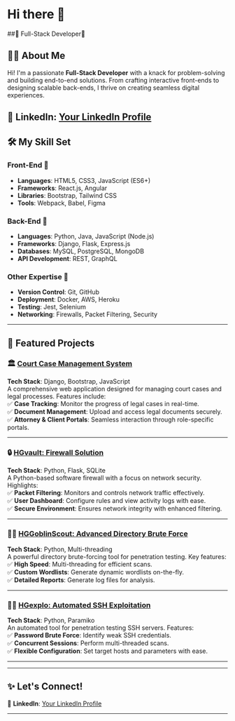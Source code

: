 #                                        Hi there 👋
##🌟 Full-Stack Developer🌟  
## 👨‍💻 About Me  

Hi! I'm a passionate **Full-Stack Developer** with a knack for problem-solving and building end-to-end solutions. From crafting interactive front-ends to designing scalable back-ends, I thrive on creating seamless digital experiences.  
 
💼 LinkedIn: [Your LinkedIn Profile](https://linkedin.com/in/your-profile)  
---

## 🛠️ My Skill Set  

### Front-End 🌟  
- **Languages**: HTML5, CSS3, JavaScript (ES6+)  
- **Frameworks**: React.js, Angular  
- **Libraries**: Bootstrap, Tailwind CSS  
- **Tools**: Webpack, Babel, Figma  

### Back-End 🔧  
- **Languages**: Python, Java, JavaScript (Node.js)  
- **Frameworks**: Django, Flask, Express.js  
- **Databases**: MySQL, PostgreSQL, MongoDB  
- **API Development**: REST, GraphQL  

### Other Expertise 🚀  
- **Version Control**: Git, GitHub  
- **Deployment**: Docker, AWS, Heroku  
- **Testing**: Jest, Selenium  
- **Networking**: Firewalls, Packet Filtering, Security  

---

## 🚀 Featured Projects  

### 🏛️ [Court Case Management System](https://github.com/username/court-case-management)  
**Tech Stack**: Django, Bootstrap, JavaScript  
A comprehensive web application designed for managing court cases and legal processes. Features include:  
✅ **Case Tracking**: Monitor the progress of legal cases in real-time.  
✅ **Document Management**: Upload and access legal documents securely.  
✅ **Attorney & Client Portals**: Seamless interaction through role-specific portals.  

---

### 🔒 [HGvault: Firewall Solution](https://github.com/username/hgvault)  
**Tech Stack**: Python, Flask, SQLite  
A Python-based software firewall with a focus on network security. Highlights:  
✅ **Packet Filtering**: Monitors and controls network traffic effectively.  
✅ **User Dashboard**: Configure rules and view activity logs with ease.  
✅ **Secure Environment**: Ensures network integrity with enhanced filtering.  

---

### 🕵️‍♂️ [HGGoblinScout: Advanced Directory Brute Force](https://github.com/username/hggoblinscout)  
**Tech Stack**: Python, Multi-threading  
A powerful directory brute-forcing tool for penetration testing. Key features:  
✅ **High Speed**: Multi-threading for efficient scans.  
✅ **Custom Wordlists**: Generate dynamic wordlists on-the-fly.  
✅ **Detailed Reports**: Generate log files for analysis.  

---

### 🕵️‍♀️ [HGexplo: Automated SSH Exploitation](https://github.com/username/hgexplo)  
**Tech Stack**: Python, Paramiko  
An automated tool for penetration testing SSH servers. Features:  
✅ **Password Brute Force**: Identify weak SSH credentials.  
✅ **Concurrent Sessions**: Perform multi-threaded scans.  
✅ **Flexible Configuration**: Set target hosts and parameters with ease.  

---

<!--## 📊 GitHub Stats  

![GitHub Stats](https://github-readme-stats.vercel.app/api?username=yourusername&show_icons=true&theme=radical)  
![Top Langs](https://github-readme-stats.vercel.app/api/top-langs/?username=yourusername&layout=compact&theme=radical)  -->

---

## ✨ Let's Connect!  

<!--🌐 **Website**: [yourwebsite.com](https://yourwebsite.com)-->  
💼 **LinkedIn**: [Your LinkedIn Profile](https://linkedin.com/in/your-profile)  
<!--📧 **Email**: [your.email@example.com](mailto:your.email@example.com)-->

---




<!--
**himanshigupta14/himanshigupta14** is a ✨ _special_ ✨ repository because its `README.md` (this file) appears on your GitHub profile.

Here are some ideas to get you started:

- 🔭 I’m currently working on ...
- 🌱 I’m currently learning ...
- 👯 I’m looking to collaborate on ...
- 🤔 I’m looking for help with ...
- 💬 Ask me about ...
- 📫 How to reach me: ...
- 😄 Pronouns: ...
- ⚡ Fun fact: ...
-->
